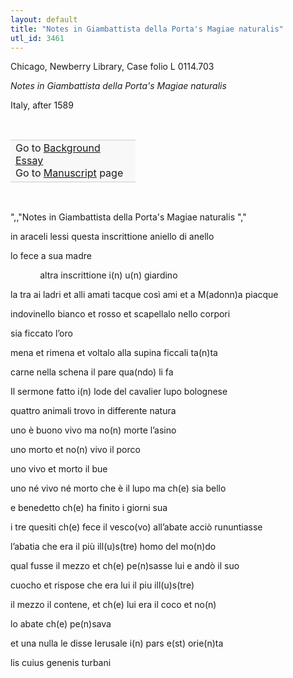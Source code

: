 ```yaml
---
layout: default
title: "Notes in Giambattista della Porta's Magiae naturalis"
utl_id: 3461
---
```



Chicago, Newberry Library, Case folio L 0114.703


*Notes in Giambattista della Porta's Magiae naturalis*


Italy, after 1589


 

<table border="0.5" cellpadding="1" cellspacing="1" style="width: 200px; background-color:#F8F8F8;"><tbody style="border-color:#ccc"><tr style="border-color:#ccc"><td>Go to <a href="{{ site.baseurl }}/essay/080" target="_blank">Background Essay</a><br />
			Go to <a href="{{ site.baseurl }}/www/record.html?id=080" target="_blank">Manuscript</a> page</td>
</tr></tbody></table>
 

",,"Notes in Giambattista della Porta's Magiae naturalis
","

in araceli lessi questa inscrittione aniello di anello


lo fece a sua madre


            altra inscrittione i(n) u(n) giardino


la tra ai ladri et alli amati tacque così ami et a M(adonn)a piacque


indovinello bianco et rosso et scapellalo nello corpori


sia ficcato l’oro


mena et rimena et voltalo alla supina ficcali ta(n)ta


carne nella schena il pare qua(ndo) li fa


Il sermone fatto i(n) lode del cavalier lupo bolognese


quattro animali trovo in differente natura


uno è buono vivo ma no(n) morte l’asino


uno morto et no(n) vivo il porco


uno vivo et morto il bue


uno né vivo né morto che è il lupo ma ch(e) sia bello


e benedetto ch(e) ha finito i giorni sua


i tre quesiti ch(e) fece il vesco(vo) all’abate acciò rununtiasse


l’abatia che era il più ill(u)s(tre) homo del mo(n)do


qual fusse il mezzo et ch(e) pe(n)sasse lui e andò il suo


cuocho et rispose che era lui il piu ill(u)s(tre)


il mezzo il contene, et ch(e) lui era il coco et no(n)


lo abate ch(e) pe(n)sava


et una nulla le disse Ierusale i(n) pars e(st) orie(n)ta


lis cuius genenis turbani

